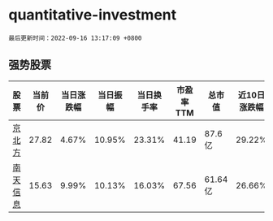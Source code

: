 # quantitative-investment

`最后更新时间：2022-09-16 13:17:09 +0800`

## 强势股票

|股票|当前价|当日涨跌幅|当日振幅|当日换手率|市盈率TTM|总市值|近10日涨跌幅|
|----|----|----|----|----|----|----|----|
|[京北方](https://xueqiu.com/S/SZ002987)|27.82|4.67%|10.95%|23.31%|41.19|87.6亿|29.22%|
|[南天信息](https://xueqiu.com/S/SZ000948)|15.63|9.99%|10.13%|16.03%|67.56|61.64亿|26.66%|
